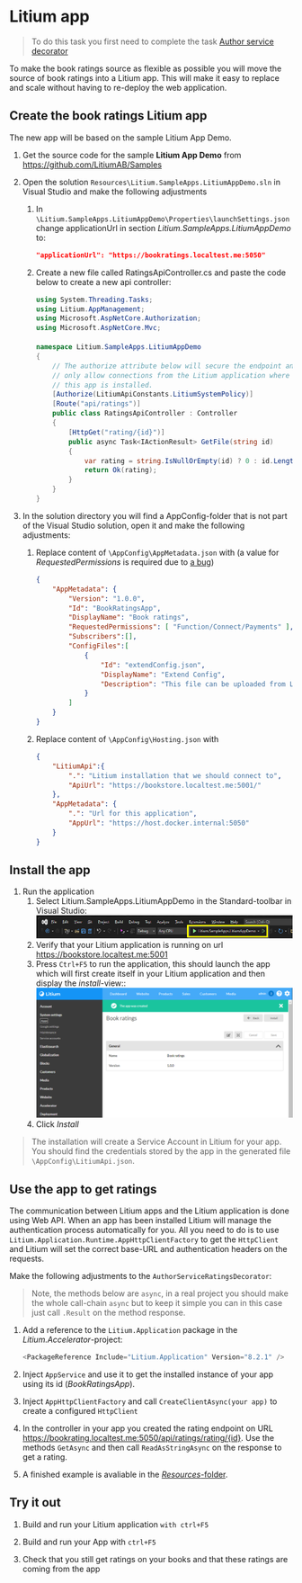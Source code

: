 # Litium app

> To do this task you first need to complete the task [Author service decorator](../Author%20service%decorator)

To make the book ratings source as flexible as possible you will move the source of book ratings  into a Litium app. This will make it easy to replace and scale without having to re-deploy the web application.

## Create the book ratings Litium app

The new app will be based on the sample Litium App Demo.

1. Get the source code for the sample **Litium App Demo** from <https://github.com/LitiumAB/Samples>

1. Open the solution `Resources\Litium.SampleApps.LitiumAppDemo.sln` in Visual Studio and make the following adjustments

    1. In `\Litium.SampleApps.LitiumAppDemo\Properties\launchSettings.json` change applicationUrl in section _Litium.SampleApps.LitiumAppDemo_ to:

        ```JSON
        "applicationUrl": "https://bookratings.localtest.me:5050"
        ```

    1. Create a new file called RatingsApiController.cs and paste the code below to create a new api controller:

        ```C#
        using System.Threading.Tasks;
        using Litium.AppManagement;
        using Microsoft.AspNetCore.Authorization;
        using Microsoft.AspNetCore.Mvc;

        namespace Litium.SampleApps.LitiumAppDemo
        {
            // The authorize attribute below will secure the endpoint and
            // only allow connections from the Litium application where
            // this app is installed.
            [Authorize(LitiumApiConstants.LitiumSystemPolicy)]
            [Route("api/ratings")]
            public class RatingsApiController : Controller
            {
                [HttpGet("rating/{id}")]
                public async Task<IActionResult> GetFile(string id)
                {
                    var rating = string.IsNullOrEmpty(id) ? 0 : id.Length;
                    return Ok(rating);
                }
            }
        }
        ```

1. In the solution directory you will find a AppConfig-folder that is not part of the Visual Studio solution, open it and make the following adjustments:

    1. Replace content of `\AppConfig\AppMetadata.json` with (a value for _RequestedPermissions_ is required due to [a bug](https://docs.litium.com/support/bugs/bug_details?id=59573))

        ```JSON
        {
            "AppMetadata": {
                "Version": "1.0.0",
                "Id": "BookRatingsApp",
                "DisplayName": "Book ratings",
                "RequestedPermissions": [ "Function/Connect/Payments" ],
                "Subscribers":[],
                "ConfigFiles":[
                    {
                        "Id": "extendConfig.json",
                        "DisplayName": "Extend Config",
                        "Description": "This file can be uploaded from Litium Back-office."
                    }
                ]
            }
        }
        ```

    1. Replace content of `\AppConfig\Hosting.json` with

        ```JSON
        {
            "LitiumApi":{
                ".": "Litium installation that we should connect to",
                "ApiUrl": "https://bookstore.localtest.me:5001/"
            },
            "AppMetadata": {
                ".": "Url for this application",
                "AppUrl": "https://host.docker.internal:5050"
            }
        }
        ```

## Install the app

1. Run the application
    1. Select Litium.SampleApps.LitiumAppDemo in the Standard-toolbar in Visual Studio:
        ![Toolbar setting](Resources/Images/toolbar-setting.png "Toolbar setting")
    1. Verify that your Litium application is running on url <https://bookstore.localtest.me:5001>
    1. Press `Ctrl+F5` to run the application, this should launch the app which will first create itself in your Litium application and then display the _install_-view::
    ![App installation](Resources/Images/install-app.png "App installation")
    1. Click _Install_

> The installation will create a Service Account in Litium for your app. You should find the credentials stored by the app in the generated file `\AppConfig\LitiumApi.json`.

## Use the app to get ratings

The communication between Litium apps and the Litium application is done using Web API. When an app has been installed Litium will manage the authentication process automatically for you. All you need to do is to use `Litium.Application.Runtime.AppHttpClientFactory` to get the `HttpClient` and Litium will set the correct base-URL and authentication headers on the requests.

Make the following adjustments to the `AuthorServiceRatingsDecorator`:

> Note, the methods below are `async`, in a real project you should make the whole call-chain `async` but to keep it simple you can in this case just call `.Result` on the method response.

1. Add a reference to the `Litium.Application` package in the _Litium.Accelerator_-project:

    ```PowerShell
    <PackageReference Include="Litium.Application" Version="8.2.1" />
    ```

1. Inject `AppService` and use it to get the installed instance of your app using its id (_BookRatingsApp_).

1. Inject `AppHttpClientFactory` and call `CreateClientAsync(your app)` to create a configured `HttpClient`

1. In the controller in your app you created the rating endpoint on URL <https://bookrating.localtest.me:5050/api/ratings/rating/{id}>. Use the methods `GetAsync` and then call `ReadAsStringAsync` on the response to get a rating.

1. A finished example is avaliable in the [_Resources_-folder](Resources/AuthorServiceRatingsDecorator.cs).

## Try it out

1. Build and run your Litium application `with ctrl+F5`

1. Build and run your App with `ctrl+F5`

1. Check that you still get ratings on your books and that these ratings are coming from the app
